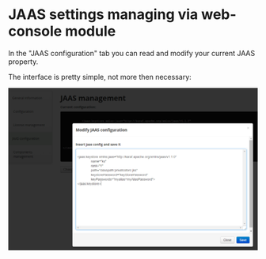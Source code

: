 JAAS settings managing via web-console module
====
In the "JAAS configuration" tab you can read and modify your current JAAS property. 

The interface is pretty simple, not more then necessary:

![JAAS Example](jaas.png)